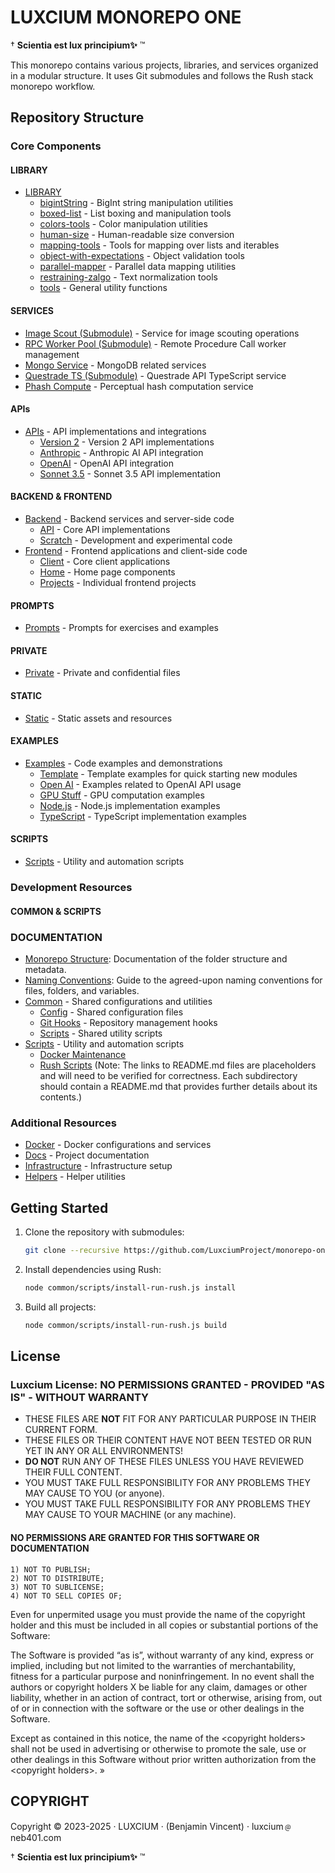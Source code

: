 # LUXCIUM MONOREPO ONE

† **Scientia est lux principium✨** ™

This monorepo contains various projects, libraries, and services organized in a modular structure. It uses Git submodules and follows the Rush stack monorepo workflow.

## Repository Structure

### Core Components

#### LIBRARY

- [LIBRARY](/library/README.md)
  - [bigintString](/library/bigintString/README.md) - BigInt string manipulation utilities
  - [boxed-list](/library/boxed-list/README.md) - List boxing and manipulation tools
  - [colors-tools](/library/colors-tools/README.md) - Color manipulation utilities
  - [human-size](/library/human-size/README.md) - Human-readable size conversion
  - [mapping-tools](/library/mapping-tools/README.md) - Tools for mapping over lists and iterables
  - [object-with-expectations](/library/object-with-expectations/README.md) - Object validation tools
  - [parallel-mapper](/library/parallel-mapper/README.md) - Parallel data mapping utilities
  - [restraining-zalgo](/library/restraining-zalgo/README.md) - Text normalization tools
  - [tools](/library/tools/README.md) - General utility functions

#### SERVICES

- [Image Scout (Submodule)](/services/image-scout/README.md) - Service for image scouting operations
- [RPC Worker Pool (Submodule)](/services/rpc-worker-pool/README.md) - Remote Procedure Call worker management
- [Mongo Service](/services/mongo-service/README.md) - MongoDB related services
- [Questrade TS (Submodule)](/services/questrade-ts/README.md) - Questrade API TypeScript service
- [Phash Compute](/services/phash-compute/README.md) - Perceptual hash computation service

#### APIs

- [APIs](/APIs/README.md) - API implementations and integrations
  - [Version 2](/APIs/2/README.md) - Version 2 API implementations
  - [Anthropic](/APIs/anthropic/README.md) - Anthropic AI API integration
  - [OpenAI](/APIs/openai/README.md) - OpenAI API integration
  - [Sonnet 3.5](/APIs/sonnet-3-5/README.md) - Sonnet 3.5 API implementation

#### BACKEND & FRONTEND

- [Backend](/backend/README.md) - Backend services and server-side code
  - [API](/backend/api/README.md) - Core API implementations
  - [Scratch](/backend/scratch/README.md) - Development and experimental code
- [Frontend](/frontend/README.md) - Frontend applications and client-side code
  - [Client](/frontend/client/README.md) - Core client applications
  - [Home](/frontend/home/README.md) - Home page components
  - [Projects](/frontend/projects/README.md) - Individual frontend projects

#### PROMPTS

- [Prompts](/prompts/README.md) - Prompts for exercises and examples

#### PRIVATE

- [Private](/private/README.md) - Private and confidential files

#### STATIC

- [Static](/static/README.md) - Static assets and resources

#### EXAMPLES

- [Examples](/examples/README.md) - Code examples and demonstrations
  - [Template](/examples/template/README.md) - Template examples for quick starting new modules
  - [Open AI](/examples/open-ai/README.md) - Examples related to OpenAI API usage
  - [GPU Stuff](/examples/gpu-stuff/README.md) - GPU computation examples
  - [Node.js](/examples/node-js/README.md) - Node.js implementation examples
  - [TypeScript](/examples/typescript/README.md) - TypeScript implementation examples

#### SCRIPTS

- [Scripts](/scripts/README.md) - Utility and automation scripts

### Development Resources

#### COMMON & SCRIPTS

### DOCUMENTATION

- [Monorepo Structure](/docs/monorepo-structure.md): Documentation of the folder structure and metadata.
- [Naming Conventions](/docs/naming-conventions.md): Guide to the agreed-upon naming conventions for files, folders, and variables.
- [Common](/common/README.md) - Shared configurations and utilities
  - [Config](/common/config/README.md) - Shared configuration files
  - [Git Hooks](/common/git-hooks/README.md) - Repository management hooks
  - [Scripts](/common/scripts/README.md) - Shared utility scripts
- [Scripts](/scripts/README.md) - Utility and automation scripts
  - [Docker Maintenance](/scripts/docker-maintenance-global-system/README.md)
  - [Rush Scripts](/scripts/rush/README.md)
(Note: The links to README.md files are placeholders and will need to be verified for correctness. Each subdirectory should contain a README.md that provides further details about its contents.)

### Additional Resources

- [Docker](/docker/README.md) - Docker configurations and services
- [Docs](/docs/README.md) - Project documentation
- [Infrastructure](/infrastructure/README.md) - Infrastructure setup
- [Helpers](/helpers/README.md) - Helper utilities

## Getting Started

1. Clone the repository with submodules:

   ```bash
   git clone --recursive https://github.com/LuxciumProject/monorepo-one.git
   ```

2. Install dependencies using Rush:

   ```bash
   node common/scripts/install-run-rush.js install
   ```

3. Build all projects:

   ```bash
   node common/scripts/install-run-rush.js build
   ```

## License

### Luxcium License: NO PERMISSIONS GRANTED - PROVIDED "AS IS" - WITHOUT WARRANTY

- THESE FILES ARE **NOT** FIT FOR ANY PARTICULAR PURPOSE IN THEIR CURRENT FORM.
- THESE FILES OR THEIR CONTENT HAVE NOT BEEN TESTED OR RUN YET IN ANY OR ALL ENVIRONMENTS!
- **DO NOT** RUN ANY OF THESE FILES UNLESS YOU HAVE REVIEWED THEIR FULL CONTENT.
- YOU MUST TAKE FULL RESPONSIBILITY FOR ANY PROBLEMS THEY MAY CAUSE TO YOU (or anyone).
- YOU MUST TAKE FULL RESPONSIBILITY FOR ANY PROBLEMS THEY MAY CAUSE TO YOUR MACHINE (or any machine).

#### NO PERMISSIONS ARE GRANTED FOR THIS SOFTWARE OR DOCUMENTATION

    1) NOT TO PUBLISH;
    2) NOT TO DISTRIBUTE;
    3) NOT TO SUBLICENSE;
    4) NOT TO SELL COPIES OF;

   Even for unpermited usage you must provide the name of the copyright holder and this must be included in all copies or substantial portions of the Software:

   The Software is provided “as is”, without warranty of any kind, express or implied, including but not limited to the warranties of merchantability, fitness for a particular purpose and noninfringement. In no event shall the authors or copyright holders X be liable for any claim, damages or other liability, whether in an action of contract, tort or otherwise, arising from, out of or in connection with the software or the use or other dealings in the Software.

Except as contained in this notice, the name of the \<copyright holders> shall not be used in advertising or otherwise to promote the sale, use or other dealings in this Software without prior written authorization from the \<copyright holders>. »

## COPYRIGHT

Copyright © 2023-2025 · LUXCIUM · (Benjamin Vincent) · luxcium﹫neb401.com

† **Scientia est lux principium✨** ™

